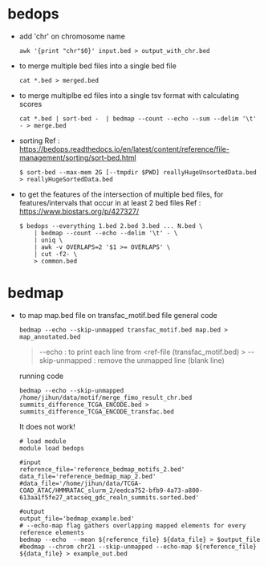 # bedops
  - add 'chr' on chromosome name
    ```
    awk '{print "chr"$0}' input.bed > output_with_chr.bed
    ```
  - to merge multiple bed files into a single bed file
    ```
    cat *.bed > merged.bed
    ```
  - to merge multiplbe ed files into a single tsv format with calculating scores
    ```
    cat *.bed | sort-bed -  | bedmap --count --echo --sum --delim '\t' - > merge.bed  
    ```
  - sorting
    Ref : https://bedops.readthedocs.io/en/latest/content/reference/file-management/sorting/sort-bed.html
    ```
    $ sort-bed --max-mem 2G [--tmpdir $PWD] reallyHugeUnsortedData.bed > reallyHugeSortedData.bed 
    ```
  - to get the features of the intersection of multiple bed files, for features/intervals that occur in at least 2 bed files
      Ref : https://www.biostars.org/p/427327/
      ```
      $ bedops --everything 1.bed 2.bed 3.bed ... N.bed \
          | bedmap --count --echo --delim '\t' - \
          | uniq \
          | awk -v OVERLAPS=2 '$1 >= OVERLAPS' \
          | cut -f2- \
          > common.bed
      ```
# bedmap
- to map map.bed file on transfac_motif.bed file
  general code
  ```
  bedmap --echo --skip-unmapped transfac_motif.bed map.bed > map_annotated.bed
  ```
  > --echo : to print each line from <ref-file (transfac_motif.bed) >
  > --skip-unmapped : remove the unmapped line (blank line)  
  
  running code
  ```
  bedmap --echo --skip-unmapped /home/jihun/data/motif/merge_fimo_result_chr.bed summits_difference_TCGA_ENCODE.bed > summits_difference_TCGA_ENCODE_transfac.bed
  ```
  
  It does not work!
  ```
  # load module
  module load bedops

  #input
  reference_file='reference_bedmap_motifs_2.bed'
  data_file='reference_bedmap_map_2.bed'
  #data_file='/home/jihun/data/TCGA-COAD_ATAC/HMMRATAC_slurm_2/eedca752-bfb9-4a73-a800-613aa1f5fe27_atacseq_gdc_realn_summits.sorted.bed'

  #output
  output_file='bedmap_example.bed'
  # --echo-map flag gathers overlapping mapped elements for every reference elements
  bedmap --echo  --mean ${reference_file} ${data_file} > $output_file
  #bedmap --chrom chr21 --skip-unmapped --echo-map ${reference_file} ${data_file} > example_out.bed
  ```
